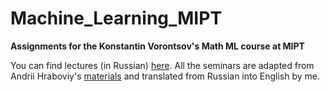 # Machine_Learning_MIPT
**Assignments for the Konstantin Vorontsov's Math ML course at MIPT**

You can find lectures (in Russian) [here](https://bit.ly/ML-Vorontsov).
All the seminars are adapted from Andrii Hraboviy's [materials](https://github.com/andriygav/MachineLearningSeminars) and translated from Russian into English by me.
